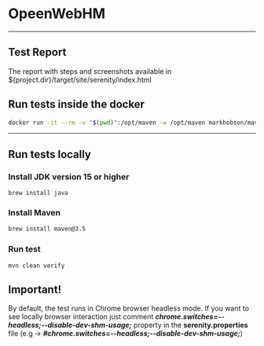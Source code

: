 # OpeenWebHM
---

## Test Report

The report with steps and screenshots available in ${project.dir}/target/site/serenity/index.html

## Run tests inside the docker

```bash
docker run -it --rm -v "$(pwd)":/opt/maven -w /opt/maven markhobson/maven-chrome:jdk-15 mvn clean verify
```

---

## Run tests locally

###  Install JDK version 15 or higher
```shell
brew install java
```

### Install Maven

```bash
brew install maven@3.5
```

### Run test
```
mvn clean verify
```

## Important!

By default, the test runs in Chrome browser headless mode. 
If you want to see locally browser interaction just comment ***chrome.switches=--headless;--disable-dev-shm-usage;*** property in the **serenity.properties** file (e.g -> ***#chrome.switches=--headless;--disable-dev-shm-usage;***)  
